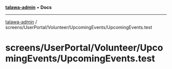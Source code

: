 [**talawa-admin**](../../../../../README.md) • **Docs**

***

[talawa-admin](../../../../../modules.md) / screens/UserPortal/Volunteer/UpcomingEvents/UpcomingEvents.test

# screens/UserPortal/Volunteer/UpcomingEvents/UpcomingEvents.test

